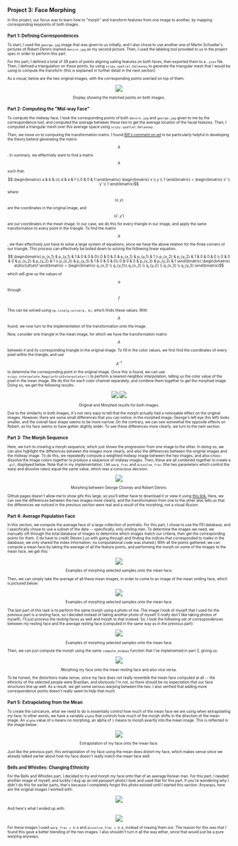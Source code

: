 <script src="https://cdn.mathjax.org/mathjax/latest/MathJax.js?config=TeX-AMS-MML_HTMLorMML" type="text/javascript"></script>

<span style = "font-family=Papyrus; font-size:0.6em;">

## Project 3: Face Morphing

In this project, our focus was to learn how to "morph" and transform features from
one image to another, by mapping corresponding keypoints of both images. 

### Part 1: Defining Correspondences

To start, I used the `george.jpg` image that was given to us initially, and I also
chose to use another one of Martin Schoeller's pictures of Robert Deniro (named
`deniro.jpg` as my second picture. Then, I used the labeling tool provided to us in
the project spec in order to perform this part. 

For this part, I defined a total of 38 pairs of points aligning sailing 
features on both faces, then exported them to a `.json` file. Then, I defined a
triangulation on these points, by using `scipy.spatial.Delaunay` to generate the
triangular mesh that I would be using to compute the transform (this is explained in
further detail in the next section)

As a visual, below are the two original images, with the corresponding points
overlaid on top of them:

<p align="center">
  <img src="images/points_display.png" />

  <div align="center"> Display showing the matched points on both images. </div> 
</p>

### Part 2: Computing the "Mid-way Face"

To compute the midway face, I took the corresponding points of both `deniro.jpg` and
`george.jpg` given to me by the correspondence tool, and computed the average between
these two to get the average location of the facial features. Then, I computed a
triangular mesh over this average space using `scipy.spatial.Delaunay`. 

Then, we move on to computing the transformation matrix. I found [Bill's comment on
ed](https://edstem.org/us/courses/64731/discussion/5354090?comment=12463385) to be
particularly helpful in developing the theory behind generating the matrix $$A$$. In
summary, we effectively want to find a matrix $$A$$ such that:

$$ \begin{bmatrix} a & b & c\\ d & e & f \\ 0 & 0 & 1 \end{bmatrix} \begin{bmatrix}
x \\ y \\ 1 \end{bmatrix} = \begin{bmatrix} x' \\ y' \\ 1 \end{bmatrix}$$ 

where $$(x, y)$$ are the coordinates in the original image, and 
$$(x', y')$$ are our coordinates in the mean image. In our case, we do this for every
triangle in our image, and apply the same transformation to every point in the
triangle. To find the matrix $$A$$, we then effectively just have to solve a large
system of equations, since we have the above relation for the three corners of our
triangle. This process can effectively be boiled down to solving the following linear
equation:
 
$$ \begin{bmatrix} p_{x_1} & p_{y_1} & 1 & 0 & 0 & 0\\ 0 & 0 & 0 & p_{x_1} & p_{y_1}
& 1 \\ p_{x_2} & p_{y_2} & 1 & 0 & 0 & 0 \\ 0 & 0 & 0 & p_{x_2} & p_{y_2} & 1 \\
p_{x_3} & p_{y_3} & 1 & 0 & 0 & 0\\ 0 & 0 & 0 & p_{x_3} & p_{y_3} & 1 \end{bmatrix} 
\begin{bmatrix}
a\\b\\c\\d\\e\\f \end{bmatrix} = \begin{bmatrix} q_{x_1} \\ q_{y_1}\\ q_{x_2} \\
q_{y_2} \\ q_{x_3} \\ q_{y_3} \end{bmatrix}$$

which will give us the values of $$a$$ through $$f$$.  
This can be solved using `np.linalg.solve(a, b)`, which finds these values. With
$$A$$ found, we now turn to the implementation of the transformation onto the image. 

Now, consider one triangle in the mean image, for which we have the transformation
matrix $$A$$ between it and its corresponding triangle in the original image. To fill
in the color values, we first find the coordinates of every pixel within the
triangle, and use $$A^{-1}$$ to determine the corresponding point in the original
image. Once this is found, we can use `scipy.interpolate.RegularGridInterpolator()` to
perform a nearest-neighbor interpolation, telling us the color value of the pixel in
the mean image. We do this for each color channel separately, and combine them
together to get the morphed image. Doing so, we get the following results:

<p align="center">
  <img src="images/george_midway.png" />
  <img src="images/deniro_midway.png" />
  <div align="center"> Original and Morphed results for both images. </div> 
</p>

Due to the similarity in both images, it's not very easy to tell that the morph
actually had a noticeable effect on the original images. However, there are some
small differences that you can notice: in the morphed image, George's left eye (his
left) looks smaller, and the overall face shape seems to be more narrow. On the
contrary, we can see somewhat the opposite effects on Robert, as his face seems to
have gotten slightly wider. To see these differences more clearly, we turn to the
next section.

### Part 3: The Morph Sequence

Here, we turn to creating a morph sequence, which just shows the progression from one
image to the other. In doing so, we can also highlight the differences between the
images more clearly, and also the differences between the original images and the
midway image. To do this, we repeatedly compute a weighted midway image between the
two images, and also cross-dissolve the image colors together to produce a sequence
of midway images. Then, these are all combined together to create a `.gif`, displayed
below. Note that in my implementation, I let `warp_frac` and `dissolve_frac` (the two
parameters which control the warp and dissolve rates) equal the same value, which was
a conscious decision.   

<p align="center">
  <img src="images/morph.gif" />
  <div align="center"> Morphing between George Clooney and Robert Deniro.</div> 
</p>

Github pages doesn't allow me to show gifs this large, so you'll either have to
download it or view it using [this link.](https://youtu.be/rseHAT1-zbU) 
Here, we can see the differences between the two images more clearly, and the
transformation from one to the other also tells us that the differences we noticed in
the previous section were real and a result of the morphing, not a visual illusion.
 
### Part 4: Average Population Face

In this section, we compute the average face of a large collection of portraits. For
this part, I chose to use the FEI database, and I specifically chose to use a subset
of the data -- specifically, only smiling men. To determine the images we need, we
manually sift through the total database of images to determine which images match
our criteria, then get the corresponding points for them. (I do have to credit Steven
Luo with going through and finding the indices that corresponded to males in the database; 
we only shared the index information, no computational code was shared.)  With all the points
gathered, we can compute a mean face by taking the average of all the feature
points, and performing the morph on some of the images to the mean face, we get this:


<p align="center">
  <img src="images/mean_face_examples.png" />
  <div align="center"> Examples of morphing selected samples onto the mean face.</div> 
</p>

Then, we can simply take the average of all these mean images, in order to come to an
image of the mean smiling face, which is pictured below:


<p align="center">
  <img src="images/mean_face.png" />
  <div align="center"> Examples of morphing selected samples onto the mean face.</div> 
</p>


The last part of this task is to perform the same morph using a photo of me. The
image I took of myself that I used for the previous part is a resting face, so I
decided instead of taking another photo of myself (I *really* don't like taking photos of myself),
I'll just process the resting faces as well and morph to that instead. So, I took the
following set of correspondences between my resting face and the average resting face
(computed in the same way as in the previous part):

<p align="center">
  <img src="images/mean_corresponding_points.png" />
  <div align="center"> Examples of morphing selected samples onto the mean face.</div> 
</p>
 
Then, we can just compute the morph using the same `compute_midway` function that
I've implemented in part 2, giving us:

<p align="center">
  <img src="images/morph_to_mean.png" />
  <div align="center"> Morphing my face onto the mean resting face and also vice
  versa.</div> 
</p>

To be honest, the distortions make sense, since my face does not really resemble the
mean face computed at all -- the ethnicity of the selected people were Brazilian, and
obviously I'm not, so there should be no expectation that our face structures line up
well. As a result, we get some serious warping between the two. I also verified that
adding more correspondence points doesn't really seem to help that much.   

### Part 5: Extrapolating from the Mean

To create the caricature, what we need to do is essentially control how much of the
mean face we are using when extrapolating my face. In other words, we have a variable
`alpha` that controls how much of the morph shifts in the direction of the mean
image. An `alpha` value of `0` means no morphing, an alpha of `1` means to morph
exactly into the mean image. This is reflected in the image below:

<p align="center">
  <img src="images/caricature.png" />
  <div align="center"> Extrapolation of my face onto the mean face. </div> 
</p>

Just like the previous part, this extrapolation of my face using the mean does
distort my face, which makes sense since we already talked earlier about how my face
doesn't really match the mean face well.

### Bells and Whistles: Changing Ethnicity

For the Bells and Whistles part, I decided to try and morph my face onto that of an
average Korean man. For this part, I needed another image of myself, and luckily I
dug up an old passport photo I took and used that for this part. If you're wondering
why I didn't do this for earlier parts, that's because I completely forgot this photo
existed until I started this section. Anyways, here are the original images I worked
with:

<p align="center">
  <img src="images/ethnicity_before.png" />
</p>

And here's what I ended up with:

<p align="center">
  <img src="images/ethnicity_after.png" />
</p>

For these images I used `warp_frac = 0.6` and `dissolve_frac = 0.6`, instead of
maxing them out. The reason for this was that I found this gave a better blending of
the two images. I also shouldn't turn it all the way either, since that would just be
a pure warping anyways. 

